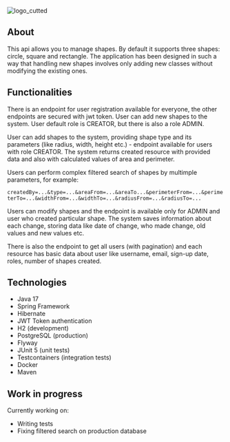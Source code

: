 ![logo_cutted](https://user-images.githubusercontent.com/105795682/222110035-ddc229ae-0dca-4b6a-8e7f-d9071bb9cd7e.jpg)


<h2>About</h2>

This api allows you to manage shapes. By default it supports three shapes: circle, square and rectangle. The application has been designed in such a way that handling new shapes involves only adding new classes without modifying the existing ones.

<h2>Functionalities</h2>

There is an endpoint for user registration available for everyone, the other endpoints are secured with jwt token. User can add new shapes to the system. 
User default role is CREATOR, but there is also a role ADMIN. 

User can add shapes to the system, providing shape type and its parameters (like radius, width, height etc.) - endpoint available for users with role CREATOR. The system returns created resource with provided data and also with calculated values of area and perimeter.

Users can perform complex filtered search of shapes by multimple parameters, for example: 

<code>createdBy=...&type=...&areaFrom=...&areaTo...&perimeterFrom=...&perimeterTo=...&widthFrom=...&widthTo=...&radiusFrom=...&radiusTo=...</code>

Users can modify shapes and the endpoint is available only for ADMIN and user who created particular shape. The system saves information about each change, storing data like date of change, who made change, old values and new values etc.

There is also the endpoint to get all users (with pagination) and each resource has basic data about user like username, email, sign-up date, roles, number of shapes created. 

<h2>Technologies</h2>
<ul>
<li>Java 17</li>
<li>Spring Framework</li>
<li>Hibernate</li>
<li>JWT Token authentication</h2>
<li>H2 (development)</li>
<li>PostgreSQL (production)</li>
<li>Flyway</li>
<li>JUnit 5 (unit tests)</li>
<li>Testcontainers (integration tests)</li>
<li>Docker</li>
<li>Maven</li>
</ul>

<h2>Work in progress</h2>

Currently working on:

<ul>
<li>Writing tests</li>
<li>Fixing filtered search on production database</li>
</ul>


